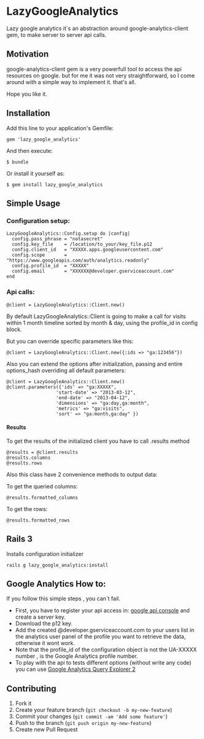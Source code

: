# LazyGoogleAnalytics

Lazy google analytics it´s an abstraction around google-analytics-client gem, to make server to server api calls.

## Motivation

google-analytics-client gem is a very powerfull tool to access the api resources on google. but for me it was not very straightforward, so I come around with a simple way to implement it. that's all.

Hope you like it.

## Installation

Add this line to your application's Gemfile:

    gem 'lazy_google_analytics'

And then execute:

    $ bundle

Or install it yourself as:

    $ gem install lazy_google_analytics

## Simple Usage

### Configuration setup:

    LazyGoogleAnalytics::Config.setup do |config|
      config.pass_phrase = "notasecret"
      config.key_file    = /location/to_your/key_file.p12
      config.client_id   = "XXXXX.apps.googleusercontent.com"
      config.scope       = "https://www.googleapis.com/auth/analytics.readonly"
      config.profile_id  = "XXXXX"
      config.email       = "XXXXXX@developer.gserviceaccount.com"
    end

### Api calls:

    @client = LazyGoogleAnalytics::Client.new()

  By default LazyGoogleAnalytics::Client is going to make a call for visits within 1 month timeline sorted by month & day, using the profile_id in config block.

  But you can override specific parameters like this:

    @client = LazyGoogleAnalytics::Client.new({:ids => "ga:123456"})

  Also you can extend the options after initialization, passing and entire options_hash overriding all default parameters:

    @client = LazyGoogleAnalytics::Client.new()
    @client.parameters({'ids' => "ga:XXXXX",
                      'start-date' => "2013-03-12",
                      'end-date' => "2013-04-12",
                      'dimensions' => "ga:day,ga:month",
                      'metrics' => "ga:visits",
                      'sort' => "ga:month,ga:day" })

#### Results

  To get the results of the initialized client you have to call .results method

    @results = @client.results
    @results.columns
    @results.rows

  Also this class have 2 convenience methods to output data:

  To get the queried columns:

    @results.formatted_columns

  To get the rows:

    @results.formatted_rows


## Rails 3

  Installs configuration initializer

    rails g lazy_google_analytics:install

## Google Analytics How to:

If you follow this simple steps , you can´t fail.

  + First, you have to register your api access in: [google api console](https://code.google.com/apis/console/) and create a server key.
  + Download the p12 key.
  + Add the created @developer.gserviceaccount.com to your users list in the analytics user panel of the profile you want to retrieve the data, otherwise it wont work.
  + Note that the profile_id of the configuration object is not the UA-XXXXX number , is the Google Analytics profile number.
  + To play with the api to tests different options (without write any code) you can use [Google Analytics Query Explorer 2](https://ga-dev-tools.appspot.com/explorer/)

## Contributing

1. Fork it
2. Create your feature branch (`git checkout -b my-new-feature`)
3. Commit your changes (`git commit -am 'Add some feature'`)
4. Push to the branch (`git push origin my-new-feature`)
5. Create new Pull Request

